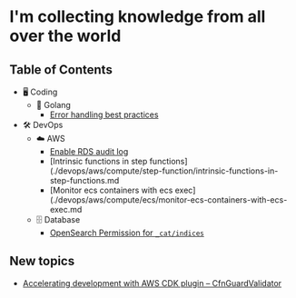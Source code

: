 # I'm collecting knowledge from all over the world

## Table of Contents

- 🖥️ Coding
  - 🐹 Golang
    - [Error handling best practices](./code/golang/error-handling-best-practices.md)
- 🛠️ DevOps
  - ☁️ AWS
    - [Enable RDS audit log](./devops/aws/database/rds/enable-rds-audit-log.md)
    - [Intrinsic functions in step functions](./devops/aws/compute/step-function/intrinsic-functions-in-step-functions.md
    - [Monitor ecs containers with ecs exec](./devops/aws/compute/ecs/monitor-ecs-containers-with-ecs-exec.md
  - 🗄️ Database
    - [OpenSearch Permission for `_cat/indices`](./devops/database/opensearch-cat-indices-permission.md)

## New topics
- [Accelerating development with AWS CDK plugin – CfnGuardValidator](https://aws.amazon.com/blogs/mt/accelerating-development-with-aws-cdk-plugin-cfnguardvalidator/)
